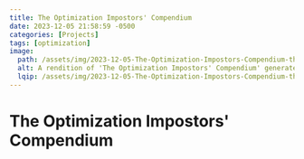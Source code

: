 ```yaml
---
title: The Optimization Impostors' Compendium
date: 2023-12-05 21:58:59 -0500
categories: [Projects]
tags: [optimization]
image:
  path: /assets/img/2023-12-05-The-Optimization-Impostors-Compendium-thumb.webp
  alt: A rendition of 'The Optimization Impostors' Compendium' generated by DALL-E in December 2023
  lqip: /assets/img/2023-12-05-The-Optimization-Impostors-Compendium-thumb-low.webp
---
```


# The Optimization Impostors' Compendium